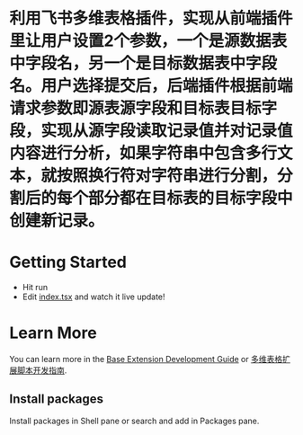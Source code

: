 # 利用飞书多维表格插件，实现从前端插件里让用户设置2个参数，一个是源数据表中字段名，另一个是目标数据表中字段名。用户选择提交后，后端插件根据前端请求参数即源表源字段和目标表目标字段，实现从源字段读取记录值并对记录值内容进行分析，如果字符串中包含多行文本，就按照换行符对字符串进行分割，分割后的每个部分都在目标表的目标字段中创建新记录。
# Getting Started
- Hit run
- Edit [index.tsx](#pages/App/index.tsx) and watch it live update!

# Learn More

You can learn more in the [Base Extension Development Guide](https://lark-technologies.larksuite.com/docx/HvCbdSzXNowzMmxWgXsuB2Ngs7d) or [多维表格扩展脚本开发指南](https://feishu.feishu.cn/docx/U3wodO5eqome3uxFAC3cl0qanIe).

## Install packages

Install packages in Shell pane or search and add in Packages pane.
